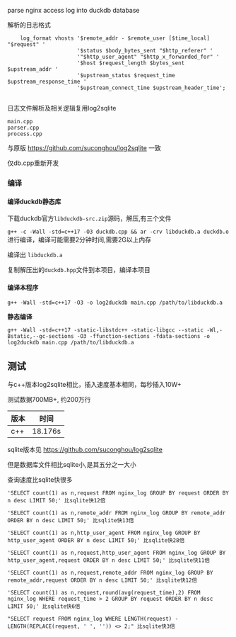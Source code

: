 parse nginx access log into duckdb database

解析的日志格式
```
    log_format vhosts '$remote_addr - $remote_user [$time_local] "$request" '
                      '$status $body_bytes_sent "$http_referer" '
                      '"$http_user_agent" "$http_x_forwarded_for" '
                      '$host $request_length $bytes_sent $upstream_addr '
                      '$upstream_status $request_time $upstream_response_time '
                      '$upstream_connect_time $upstream_header_time';


```

日志文件解析及相关逻辑复用log2sqlite

```
main.cpp
parser.cpp
process.cpp
```
与原版 https://github.com/suconghou/log2sqlite 一致

仅db.cpp重新开发


### 编译

#### 编译duckdb静态库

下载duckdb官方`libduckdb-src.zip`源码，解压,有三个文件

`g++ -c -Wall -std=c++17 -O3 duckdb.cpp && ar -crv libduckdb.a duckdb.o` 进行编译，编译可能需要2分钟时间,需要2G以上内存

编译出 `libduckdb.a`

复制解压出的`duckdb.hpp`文件到本项目，编译本项目

#### 编译本程序

`g++ -Wall -std=c++17 -O3 -o log2duckdb main.cpp /path/to/libduckdb.a`

**静态编译**

`g++ -Wall -std=c++17 -static-libstdc++ -static-libgcc --static -Wl,-Bstatic,--gc-sections -O3 -ffunction-sections -fdata-sections -o log2duckdb main.cpp /path/to/libduckdb.a`

## 测试

与c++版本log2sqlite相比，插入速度基本相同，每秒插入10W+


测试数据700MB+, 约200万行

| 版本  | 时间  |
| ------ | ------    |
| c++   | 18.176s    |

sqlite版本见 https://github.com/suconghou/log2sqlite

但是数据库文件相比sqlite小,是其五分之一大小

查询速度比sqlite快很多

```
'SELECT count(1) as n,request FROM nginx_log GROUP BY request ORDER BY n desc LIMIT 50;' 比sqlite快12倍

'SELECT count(1) as n,remote_addr FROM nginx_log GROUP BY remote_addr ORDER BY n desc LIMIT 50;' 比sqlite快13倍

'SELECT count(1) as n,http_user_agent FROM nginx_log GROUP BY http_user_agent ORDER BY n desc LIMIT 50;' 比sqlite快28倍

'SELECT count(1) as n,request,http_user_agent FROM nginx_log GROUP BY http_user_agent,request ORDER BY n desc LIMIT 50;' 比sqlite快11倍

'SELECT count(1) as n,request,remote_addr FROM nginx_log GROUP BY remote_addr,request ORDER BY n desc LIMIT 50;' 比sqlite快12倍

'SELECT count(1) as n,request,round(avg(request_time),2) FROM nginx_log WHERE request_time > 2 GROUP BY request ORDER BY n desc LIMIT 50;' 比sqlite快6倍

"SELECT request FROM nginx_log WHERE LENGTH(request) - LENGTH(REPLACE(request, ' ', '')) <> 2;" 比sqlite快3倍

```


